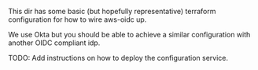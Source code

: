 This dir has some basic (but hopefully representative) terraform configuration for how to wire aws-oidc up.

We use Okta but you should be able to achieve a similar configuration with another OIDC compliant idp.


TODO: Add instructions on how to deploy the configuration service.
